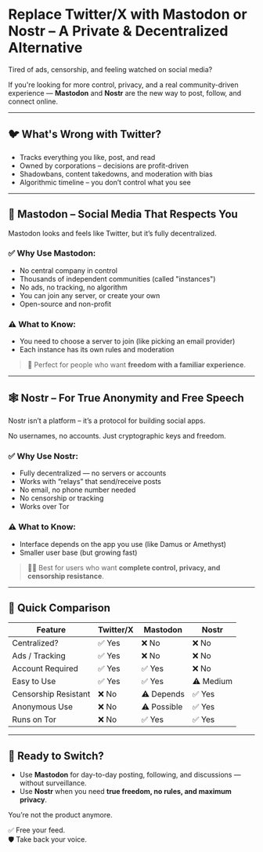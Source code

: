 
# Replace Twitter/X with Mastodon or Nostr – A Private & Decentralized Alternative

Tired of ads, censorship, and feeling watched on social media?

If you're looking for more control, privacy, and a real community-driven experience — **Mastodon** and **Nostr** are the new way to post, follow, and connect online.

---

## 🐦 What's Wrong with Twitter?

- Tracks everything you like, post, and read
- Owned by corporations – decisions are profit-driven
- Shadowbans, content takedowns, and moderation with bias
- Algorithmic timeline – you don’t control what you see

---

## 🐘 Mastodon – Social Media That Respects You

Mastodon looks and feels like Twitter, but it’s fully decentralized.

### ✅ Why Use Mastodon:
- No central company in control
- Thousands of independent communities (called "instances")
- No ads, no tracking, no algorithm
- You can join any server, or create your own
- Open-source and non-profit

### ⚠️ What to Know:
- You need to choose a server to join (like picking an email provider)
- Each instance has its own rules and moderation

> 💬 Perfect for people who want **freedom with a familiar experience**.

---

## 🕸️ Nostr – For True Anonymity and Free Speech

Nostr isn’t a platform – it’s a protocol for building social apps.

No usernames, no accounts. Just cryptographic keys and freedom.

### ✅ Why Use Nostr:
- Fully decentralized — no servers or accounts
- Works with “relays” that send/receive posts
- No email, no phone number needed
- No censorship or tracking
- Works over Tor

### ⚠️ What to Know:
- Interface depends on the app you use (like Damus or Amethyst)
- Smaller user base (but growing fast)

> 🕵️‍♂️ Best for users who want **complete control, privacy, and censorship resistance**.

---

## 💬 Quick Comparison

| Feature                   | Twitter/X     | Mastodon       | Nostr          |
|---------------------------|---------------|----------------|----------------|
| Centralized?              | ✅ Yes         | ❌ No           | ❌ No           |
| Ads / Tracking            | ✅ Yes         | ❌ No           | ❌ No           |
| Account Required          | ✅ Yes         | ✅ Yes          | ❌ No           |
| Easy to Use               | ✅ Yes         | ✅ Yes          | ⚠️ Medium       |
| Censorship Resistant      | ❌ No          | ⚠️ Depends      | ✅ Yes          |
| Anonymous Use             | ❌ No          | ⚠️ Possible     | ✅ Yes          |
| Runs on Tor               | ❌ No          | ✅ Yes          | ✅ Yes          |

---

## 🔄 Ready to Switch?

- Use **Mastodon** for day-to-day posting, following, and discussions — without surveillance.
- Use **Nostr** when you need **true freedom, no rules, and maximum privacy**.

You’re not the product anymore.

✅ Free your feed.  
🛡️ Take back your voice.
